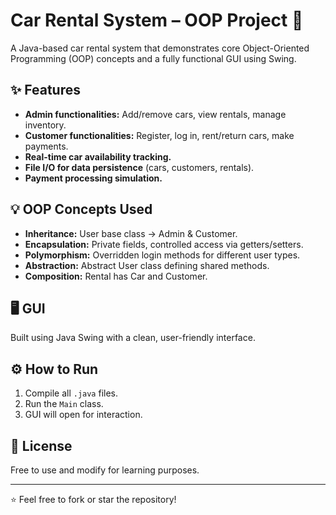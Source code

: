# Car Rental System – OOP Project 🚗

A Java-based car rental system that demonstrates core Object-Oriented Programming (OOP) concepts and a fully functional GUI using Swing.

## ✨ Features

- **Admin functionalities:** Add/remove cars, view rentals, manage inventory.
- **Customer functionalities:** Register, log in, rent/return cars, make payments.
- **Real-time car availability tracking.**
- **File I/O for data persistence** (cars, customers, rentals).
- **Payment processing simulation.**

## 💡 OOP Concepts Used

- **Inheritance:** User base class → Admin & Customer.
- **Encapsulation:** Private fields, controlled access via getters/setters.
- **Polymorphism:** Overridden login methods for different user types.
- **Abstraction:** Abstract User class defining shared methods.
- **Composition:** Rental has Car and Customer.

## 🖥️ GUI

Built using Java Swing with a clean, user-friendly interface.

## ⚙️ How to Run

1. Compile all `.java` files.
2. Run the `Main` class.
3. GUI will open for interaction.

## 📄 License

Free to use and modify for learning purposes.

---

⭐ Feel free to fork or star the repository!
